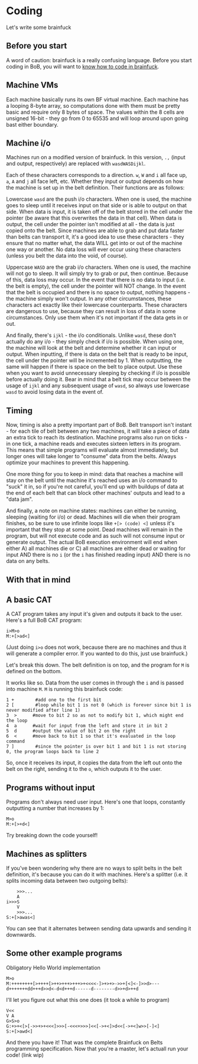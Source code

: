 # Coding
Let's write some brainfuck

## Before you start
A word of caution: brainfuck is a really confusing language. Before you start coding in BoB, you will want to [know how to code in brainfuck](https://esolangs.org/wiki/Brainfuck).

## Machine VMs
Each machine basically runs its own BF virtual machine. Each machine has a looping 8-byte array, so computations done with them must be pretty basic and require only 8 bytes of space. The values within the 8 cells are unsigned 16-bit - they go from 0 to 65535 and will loop around upon going bast either boundary.

## Machine i/o
Machines run on a modified version of brainfuck. In this version, `.,` (input and output, respectively) are replaced with `wasdWASDijkl`.

Each of these characters corresponds to a direction. `w`, `W` and `i` all face up, `a`, `A` and `j` all face left, etc. Whether they input or output depends on how the machine is set up in the belt definition. Their functions are as follows:

Lowercase `wasd` are the push i/o characters. When one is used, the machine goes to sleep until it receives input on that side or is able to output on that side. When data is input, it is taken off of the belt stored in the cell under the pointer (be aware that this overwrites the data in that cell). When data is output, the cell under the pointer isn't modified at all - the data is just copied onto the belt. Since machines are able to grab and put data faster than belts can transport it, it's a good idea to use these characters - they ensure that no matter what, the data WILL get into or out of the machine one way or another. No data loss will ever occur using these characters (unless you belt the data into the void, of course).

Uppercase `WASD` are the grab i/o characters. When one is used, the machine will not go to sleep. It will simply try to grab or put, then continue. Because of this, data loss may occur. In the event that there is no data to input (i.e. the belt is empty), the cell under the pointer will NOT change. In the event that the belt is occupied and there is no space to output, nothing happens - the machine simply won't output. In any other circumstances, these characters act exactly like their lowercase counterparts. These characters are dangerous to use, because they can result in loss of data in some circumstances. Only use them when it's not important if the data gets in or out.

And finally, there's `ijkl` - the i/o conditionals. Unlike `wasd`, these don't actually do any i/o - they simply check if i/o is possible. When using one, the machine will look at the belt and determine whether it can input or output. When inputting, if there is data on the belt that is ready to be input, the cell under the pointer will be incremented by 1. When outputting, the same will happen if there is space on the belt to place output. Use these when you want to avoid unnecessary sleeping by checking if i/o is possible before actually doing it. Bear in mind that a belt tick may occur between the usage of `ijkl` and any subsequent usage of `wasd`, so always use lowercase `wasd` to avoid losing data in the event of.

## Timing
Now, timing is also a pretty important part of BoB. Belt transport isn't instant - for each tile of belt between any two machines, it will take a piece of data an extra tick to reach its destination. Machine programs also run on ticks - in one tick, a machine reads and executes sixteen letters in its program. This means that simple programs will evaluate almost immediately, but longer ones will take longer to "consume" data from the belts. Always optimize your machines to prevent this happening.

One more thing for you to keep in mind: data that reaches a machine will stay on the belt until the machine it's reached uses an i/o command to "suck" it in, so if you're not careful, you'll end up with buildups of data at the end of each belt that can block other machines' outputs and lead to a "data jam".

And finally, a note on machine states: machines can either be running, sleeping (waiting for i/o) or dead. Machines will die when their program finishes, so be sure to use infinite loops like `+[> (code) <]` unless it's important that they stop at some point. Dead machines will remain in the program, but will not execute code and as such will not consume input or generate output. The actual BoB execution environment will end when either A) all machines die or C) all machines are either dead or waiting for input AND there is no `i` (or the `i` has finished reading input) AND there is no data on any belts.

## With that in mind

## A basic CAT
A CAT program takes any input it's given and outputs it back to the user. Here's a full BoB CAT program:
```
i>M>o
M:+[>ad<]
```
(Just doing `i>o` does not work, because there are no machines and thus it will generate a compiler error. If you wanted to do this, just use brainfuck.)

Let's break this down. The belt definition is on top, and the program for `M` is defined on the bottom.

It works like so. Data from the user comes in through the `i` and is passed into machine `M`. `M` is running this brainfuck code:
```
1 +        #add one to the first bit
2 [        #loop while bit 1 is not 0 (which is forever since bit 1 is never modified after line 1)
3  >      #move to bit 2 so as not to modify bit 1, which might end the loop
4  a      #wait for input from the left and store it in bit 2
5  d      #output the value of bit 2 on the right
6  <      #move back to bit 1 so that it's evaluated in the loop command
7 ]        #since the pointer is over bit 1 and bit 1 is not storing 0, the program loops back to line 2
```
So, once it receives its input, it copies the data from the left out onto the belt on the right, sending it to the `o`, which outputs it to the user.

## Programs without input
Programs don't always need user input. Here's one that loops, constantly outputting a number that increases by 1:
```
M>o
M:+[>+d<]
```
Try breaking down the code yourself!

## Machines as splitters
If you've been wondering why there are no ways to split belts in the belt definition, it's because you can do it with machines. Here's a splitter (i.e. it splits incoming data between two outgoing belts):
```
    >>>...
    A
i>>>S
    V
    >>>...
S:+[>awas<]
```
You can see that it alternates between sending data upwards and sending it downwards.

## Some other example programs
Obligatory Hello World implementation
```
M>o
M:++++++++[>++++[>++>+++>+++>+<<<<-]>+>+>->>+[<]<-]>>d>---d+++++++dd+++d>>d<-d<d+++d------d--------d>>+d>++d
```
I'll let you figure out what this one does (it took a while to program)
```
V<<
V A
G>S>o
G:+>+<[>[->>+>+<<<]>>>[-<<<+>>>]<<[->+<]>d<<[->+<]w>>[-]<]
S:+[>awd<]
```

And there you have it! That was the complete Brainfuck on Belts programming specification. Now that you're a master, let's actuall run your code! (link wip)
